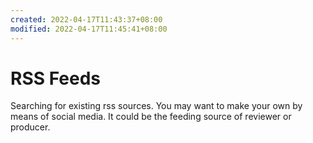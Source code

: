 ```yaml
---
created: 2022-04-17T11:43:37+08:00
modified: 2022-04-17T11:45:41+08:00
---
```


# RSS Feeds

Searching for existing rss sources. You may want to make your own by means of social media. It could be the feeding source of reviewer or producer.
